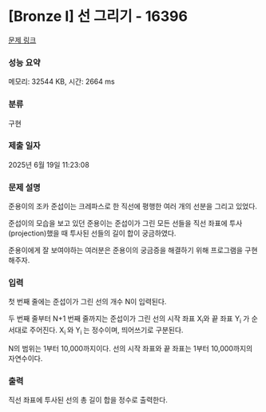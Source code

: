 # [Bronze I] 선 그리기 - 16396 

[문제 링크](https://www.acmicpc.net/problem/16396) 

### 성능 요약

메모리: 32544 KB, 시간: 2664 ms

### 분류

구현

### 제출 일자

2025년 6월 19일 11:23:08

### 문제 설명

<p>준용이의 조카 준섭이는 크레파스로 한 직선에 평행한 여러 개의 선분을 그리고 있었다.</p>

<p>준섭이의 모습을 보고 있던 준용이는 준섭이가 그린 모든 선들을 직선 좌표에 투사(projection)했을 때 투사된 선들의 길이 합이 궁금하였다.</p>

<p>준용이에게 잘 보여야하는 여러분은 준용이의 궁금증을 해결하기 위해 프로그램을 구현해주자.</p>

### 입력 

 <p>첫 번째 줄에는 준섭이가 그린 선의 개수 N이 입력된다.</p>

<p>두 번째 줄부터 N+1 번째 줄까지는 준섭이가 그린 선의 시작 좌표 X<sub>i</sub>와 끝 좌표 Y<sub>i</sub> 가 순서대로 주어진다. X<sub>i </sub>와 Y<sub>i </sub>는 정수이며, 띄어쓰기로 구분된다.</p>

<p>N의 범위는 1부터 10,000까지이다. 선의 시작 좌표와 끝 좌표는 1부터 10,000까지의 자연수이다.</p>

### 출력 

 <p>직선 좌표에 투사된 선의 총 길이 합을 정수로 출력한다. </p>

